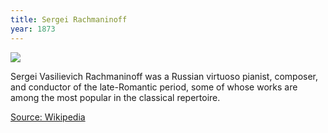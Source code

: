 ```yaml
---
title: Sergei Rachmaninoff
year: 1873
---
```


![](https://upload.wikimedia.org/wikipedia/commons/thumb/b/be/Sergei_Rachmaninoff_cph.3a40575.jpg/128px-Sergei_Rachmaninoff_cph.3a40575.jpg)

Sergei Vasilievich Rachmaninoff was a Russian virtuoso pianist, composer, and conductor of the late-Romantic period, some of whose works are among the most popular in the classical repertoire.

[Source: Wikipedia](https://en.wikipedia.org/wiki/Sergei_Rachmaninoff)